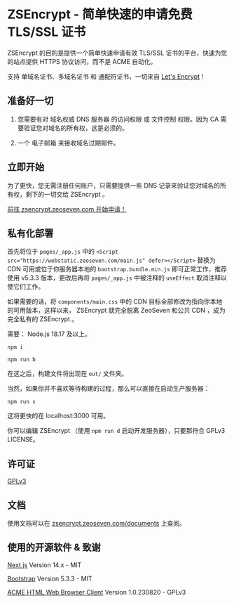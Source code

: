 # ZSEncrypt - 简单快速的申请免费 TLS/SSL 证书

ZSEncrypt 的目的是提供一个简单快速申请有效 TLS/SSL 证书的平台，快速为您的站点提供 HTTPS 协议访问，而不是 ACME 自动化。

支持 单域名证书、多域名证书 和 通配符证书，一切来自 <a href="https://letsencrypt.org/">Let's Encrypt</a> !

## 准备好一切

1. 您需要有对 域名权威 DNS 服务器 的访问权限 或 文件控制 权限。因为 CA 需要验证您对域名的所有权，这是必须的。

2. 一个 电子邮箱 来接收域名过期邮件。

## 立即开始

为了更快，您无需注册任何账户，只需要提供一些 DNS 记录来验证您对域名的所有权，剩下的一切交给 ZSEncrypt 。

<a href="https://zsencrypt.zeoseven.com/#开始">前往 zsencrypt.zeoseven.com 开始申请！</a>

## 私有化部署

首先将位于 `pages/_app.js` 中的 `<Script src="https://webstatic.zeoseven.com/main.js" defer></Script>` 替换为 CDN 可用或位于你服务器本地的 `bootstrap.bundle.min.js` 即可正常工作，推荐使用 v5.3.3 版本，更改后再将 `pages/_app.js` 中被注释的 `useEffect` 取消注释以使它们工作。

如果需要的话，将 `components/main.css` 中的 CDN 目标全部修改为指向你本地的可用版本，这样以来， ZSEncrypt 就完全脱离 ZeoSeven 和公共 CDN ，成为完全私有的 ZSEncrypt 。

需要： Node.js 18.17 及以上。

```
npm i
```

```
npm run b
```
在这之后，构建文件将出现在 `out/` 文件夹。

当然，如果你并不喜欢等待构建的过程，那么可以直接在启动生产服务器：
```
npm run s
```
这将更快的在 localhost:3000 可用。

你可以编辑 ZSEncrypt （使用 `npm run d` 启动开发服务器），只要那符合 GPLv3 LICENSE。

## 许可证

<a href="./LICENSE">GPLv3</a>

## 文档

使用文档可以在 <a href="https://zsencrypt.zeoseven.com/documents/">zsencrypt.zeoseven.com/documents</a> 上查阅。

## 使用的开源软件 & 致谢

<p><a href="https://nextjs.org/">Next.js</a><span> Version 14.x - MIT</span></p>
<p><a href="https://getbootstrap.com/">Bootstrap</a><span> Version 5.3.3 - MIT</span></p>
<p><a href="https://github.com/xiangyuecn/ACME-HTML-Web-Browser-Client">ACME HTML Web Browser Client</a><span> Version 1.0.230820 - GPLv3</span></p>

